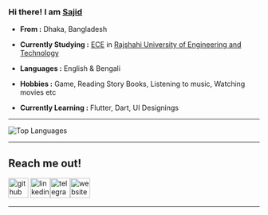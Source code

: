 

### Hi there! I am [Sajid](https://sajidshahriar72543.github.io)


-  **From :** Dhaka, Bangladesh

-  **Currently Studying :** [ECE](https://www.ece.ruet.ac.bd/) in [Rajshahi University of Engineering and Technology](https://www.ruet.ac.bd)

-  **Languages :** English & Bengali

-  **Hobbies :** Game, Reading Story Books, Listening to music, Watching movies etc

-  **Currently Learning :** Flutter, Dart, UI Designings


---------------------------------------------------------------------------------------------------------------------------------------------------------------------------------



![Top Languages](https://github-readme-stats.vercel.app/api/top-langs/?username=sajidshahriar72543&layout=compact&theme=radical)

-------------------------------------------------------------------------------------------------------------------------------------------------------------------------------




## Reach me out!

[<img src='https://cdn.jsdelivr.net/npm/simple-icons@3.0.1/icons/github.svg' alt='github' height='40'>](https://github.com/sajidshahriar72543)  [<img src='https://cdn.jsdelivr.net/npm/simple-icons@3.0.1/icons/linkedin.svg' alt='linkedin' height='40'>](https://www.linkedin.com/in/sajidshahriar72543/)[<img src='https://cdn.jsdelivr.net/npm/simple-icons@3.0.1/icons/telegram.svg' alt='telegram' height='40'>](https://www.t.me/sajidshahriar)[<img src='https://cdn.jsdelivr.net/npm/simple-icons@3.0.1/icons/icloud.svg' alt='website' height='40'>](https://sajidshahriar72543.github.io)


---------------------------------------------------------------------------------------------------------------------------------------------------------------------------------
